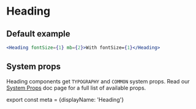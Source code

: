 # Heading

## Default example
```.jsx
<Heading fontSize={1} mb={2}>With fontSize={1}</Heading>
```

## System props

Heading components get `TYPOGRAPHY` and `COMMON` system props. Read our [System Props](/system-props) doc page for a full list of available props.

export const meta = {displayName: 'Heading'}
